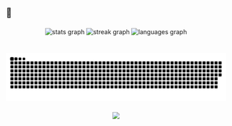<h2 align="left">💜</h2>

###

<div align="center">
  <img src="https://github-readme-stats.vercel.app/api?username=rokartur&hide_title=true&hide_rank=false&show_icons=true&include_all_commits=true&count_private=true&disable_animations=false&theme=dark&locale=en&hide_border=true&order=1" height="150" alt="stats graph"  />
  <img src="https://streak-stats.demolab.com?user=rokartur&locale=en&mode=weekly&theme=dark&hide_border=true&border_radius=10&order=3" height="150" alt="streak graph"  />
  <img src="https://github-readme-stats.vercel.app/api/top-langs?username=rokartur&locale=en&hide_title=true&layout=compact&card_width=320&langs_count=10&theme=dark&hide_border=true&order=2" height="150" alt="languages graph"  />
</div>

###

<br clear="both">

<img src="https://raw.githubusercontent.com/rokartur/rokartur/output/snake.svg" alt="Snake animation" />

###

<div align="center">
  <img src="https://profile-counter.glitch.me/rokartur/count.svg?"  />
</div>

###
